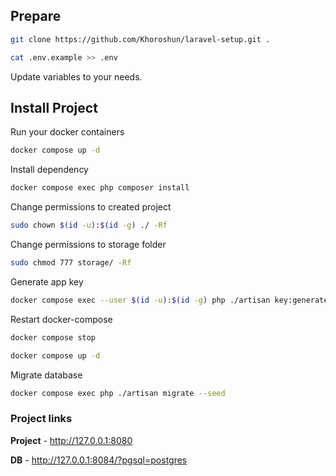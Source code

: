 ## Prepare

```bash
git clone https://github.com/Khoroshun/laravel-setup.git .
```

```bash
cat .env.example >> .env
```

Update variables to your needs.

## Install Project

Run your docker containers
```bash
docker compose up -d
```

Install dependency
```bash
docker compose exec php composer install
```

Change permissions to created project
```bash
sudo chown $(id -u):$(id -g) ./ -Rf
```

Change permissions to storage folder
```bash
sudo chmod 777 storage/ -Rf
```

Generate app key
```bash
docker compose exec --user $(id -u):$(id -g) php ./artisan key:generate
```


Restart docker-compose
```bash
docker compose stop
```    
```bash
docker compose up -d
```    
                                                                                           
Migrate database                                                                           
```bash
docker compose exec php ./artisan migrate --seed          
```                                                                                        

### Project links

**Project** - http://127.0.0.1:8080

**DB** - http://127.0.0.1:8084/?pgsql=postgres
